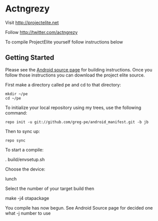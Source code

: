 Actngrezy
===========

Visit http://projectelite.net 

Follow http://twitter.com/actngrezy

To compile ProjectElite yourself follow instructions below

Getting Started
---------------

Please see the [Android source page](http://source.android.com/source/index.html) for building instructions. Once you follow those instructions you can download the project elite source.

First make a directory called pe and cd to that directory:

    mkdir ~/pe
    cd ~/pe

To initialize your local repository using my trees, use the following command:

    repo init -u git://github.com/greg-pe/android_manifest.git -b jb

Then to sync up:

    repo sync

To start a compile:

   . build/envsetup.sh

Choose the device:
 
   lunch

Select the number of your target build then

  make -j4 otapackage 

You compile has now begun. See Android Source page for decided one what -j number to use




